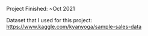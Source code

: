 Project Finished: ~Oct 2021

Dataset that I used for this project: https://www.kaggle.com/kyanyoga/sample-sales-data
